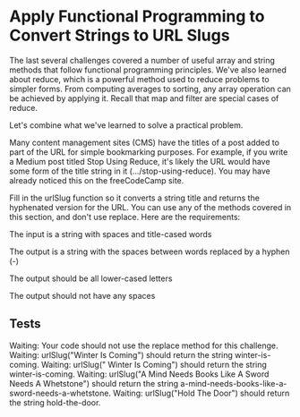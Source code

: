 # Apply Functional Programming to Convert Strings to URL Slugs

The last several challenges covered a number of useful array and string methods that follow functional programming principles. We've also learned about reduce, which is a powerful method used to reduce problems to simpler forms. From computing averages to sorting, any array operation can be achieved by applying it. Recall that map and filter are special cases of reduce.

Let's combine what we've learned to solve a practical problem.

Many content management sites (CMS) have the titles of a post added to part of the URL for simple bookmarking purposes. For example, if you write a Medium post titled Stop Using Reduce, it's likely the URL would have some form of the title string in it (.../stop-using-reduce). You may have already noticed this on the freeCodeCamp site.

Fill in the urlSlug function so it converts a string title and returns the hyphenated version for the URL. You can use any of the methods covered in this section, and don't use replace. Here are the requirements:

The input is a string with spaces and title-cased words

The output is a string with the spaces between words replaced by a hyphen (-)

The output should be all lower-cased letters

The output should not have any spaces

## Tests

Waiting: Your code should not use the replace method for this challenge.
Waiting: urlSlug("Winter Is Coming") should return the string winter-is-coming.
Waiting: urlSlug(" Winter Is Coming") should return the string winter-is-coming.
Waiting: urlSlug("A Mind Needs Books Like A Sword Needs A Whetstone") should return the string a-mind-needs-books-like-a-sword-needs-a-whetstone.
Waiting: urlSlug("Hold The Door") should return the string hold-the-door.
